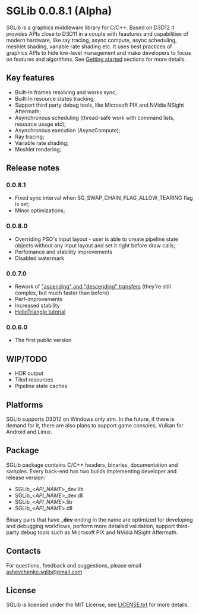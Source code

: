 # SGLib 0.0.8.1 (Alpha)

SGLib is a graphics middleware library for C/C++. Based on D3D12 it provides APIs close to D3D11 in a couple with feautures and capabilities of modern hardware, like ray tracing, async compute, async scheduling, meshlet shading, variable rate shading etc.
It uses best practices of graphics APIs to hide low-level management and make developers to focus on features and algorithms. See [Getting started](Docs/Tutorial.md) sections for more details.

## Key features
* Built-In frames resolving and works sync;
* Built-In resource states tracking;
* Support third party debug tools, like Microsoft PIX and NVidia NSight Aftermath;
* Asynchronous scheduling (thread-safe work with command lists, resource usage etc);
* Asynchronous execution (AsyncCompute);
* Ray tracing;
* Variable rate shading;
* Meshlet rendering;

## Release notes
### 0.0.8.1
* Fixed sync interval when SG_SWAP_CHAIN_FLAG_ALLOW_TEARING flag is set;
* Minor optimizations;

### 0.0.8.0
* Overriding PSO's input layout - user is able to create pipeline state objects without any input layout and set it right before draw calls;
* Perfomance and stability improvements
* Disabled watermark

### 0.0.7.0
* Rework of ["ascending" and "descending" transfers](Docs/AsyncCompute.md#restrictions) (they're still complex, but much faster than before)
* Perf-improvements
* Increased stability
* [HelloTriangle tutorial](Docs/HelloTriangleTutorial.md)

### 0.0.6.0
* The first public version

## WIP/TODO
- HDR output
- Tiled resources
- Pipeline state caches

## Platforms
SGLib supports D3D12 on Windows only atm.
In the future, if there is demand for it, there are also plans to support game consoles, Vulkan for Android and Linux.

## Package
SGLib package contains C/C++ headers, binaries, documentation and samples.
Every back-end has two builds implementing developer and release version:
* SGLib\_<*API_NAME*>\_dev.lib
* SGLib\_<*API_NAME*>\_dev.dll
* SGLib\_<*API_NAME*>.lib
* SGLib\_<*API_NAME*>.dll

Binary pairs that have **_dev** ending in the name are optimized for developing and debugging workflows, perform more detailed validation, support third-party debug tools such as Microsoft PIX and NVidia NSight Aftermath.

## Contacts
For questions, feedback and suggestions, please email ashevchenko.sglib@gmail.com

## License
SGLib is licensed under the MIT License, see [LICENSE.txt](LICENSE.txt) for more details.
